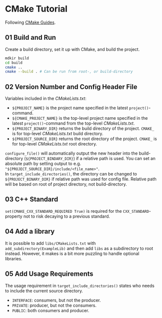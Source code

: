 # CMake Tutorial
Following [CMake Guides](https://cmake.org/cmake/help/latest/index.html#guides).

## 01 Build and Run
Create a build directory, set it up with CMake, and build the project.
```bash
mdkir build
cd build
cmake ..
cmake --build . # Can be run from root-, or build-directory
```

## 02 Version Number and Config Header File
Variables included in the _CMakeLists.txt_:

* `${PROJECT_NAME}` is the project name specified in the latest `project()`-command.
* `${CMAKE_PROJECT_NAME}` is the top-level project name specified in the latest `project()`-command from the top-level _CMakeLists.txt_.
* `${PROJECT_BINARY_DIR}` returns the build directory of the project. `CMAKE_` is for top-level _CMakeLists.txt_ build directory.
* `${PROJECT_SOURCE_DIR}` returns the root directory of the project. `CMAKE_` is for top-level _CMakeLists.txt_ root directory.

`configure_file()` will automatically output the new header into the build-directory (`${PROJECT_BINDARY_DIR}`) if a relative path is used. You can set an absolute path by setting output to e.g. `"${PROJECT_SOURCE_DIR}/include/<file_name>"`.\
In `target_include_directories()`, the directory can be changed to `${PROJECT_BINARY_DIR}` if relative path was used for config file. Relative path will be based on root of project directory, not build-directory.

## 03 C++ Standard
`set(CMAKE_CXX_STANDARD_REQUIRED True)` is required for the `CXX_STANDARD`-property not to risk decaying to a previous standard.

## 04 Add a library
It is possible to add `libs/CMakeLists.txt` with `add_subdirectory(ExampleLib)` and then add `libs` as a subdirectory to root instead. However, it makes is a bit more puzzling to handle optional libraries.

## 05 Add Usage Requirements
The usage requirement in `target_include_directories()` states who needs to include the current source directory.

* `INTERFACE`: consumers, but not the producer.
* `PRIVATE`: producer, but not the consumers.
* `PUBLIC`: both consumers and producer.
